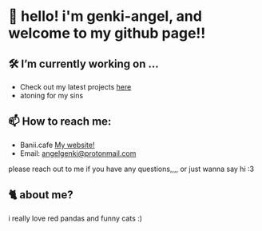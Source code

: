 # 🥳 hello! i'm genki-angel, and welcome to my github page!!

## 🛠️ I’m currently working on ...
- Check out my latest projects [here](https://git.banii.cafe)
- atoning for my sins

## 📫 How to reach me:
- Banii.cafe [My website!](https://www.banii.cafe/)
- Email: [angelgenki@protonmail.com](mailto:angelgenki@protonmail.com)

please reach out to me if you have any questions,,,, or just wanna say hi :3

## 🐈 about me?
i really love red pandas and funny cats :)
